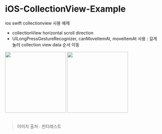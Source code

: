 # iOS-CollectionView-Example
ios swift collectionview 사용 예제

- collectionView horizontal scroll direction   
- UILongPressGestureRecognizer, canMoveItemAt, moveItemAt 사용 : 길게 눌러 collection view data 순서 이동

<div>
<img src="https://user-images.githubusercontent.com/41771874/109388322-b4556180-7949-11eb-83ba-452ecac1d389.gif" width=200>&nbsp<img src="https://user-images.githubusercontent.com/41771874/109388676-ecf63a80-794b-11eb-8f4b-b8be28726173.gif" width=200>
</div>           
<br/>
    
> 이미지 출처 : 핀터레스트
